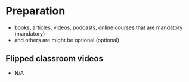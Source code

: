  # Preparation
- books, articles, videos, podcasts, online courses that are mandatory (mandatory)
- and others are might be optional (optional)

## Flipped classroom videos
- N/A

